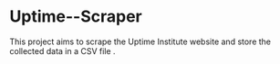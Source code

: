 # Uptime--Scraper

This project aims to scrape the Uptime Institute website and store the collected data in a CSV file .
